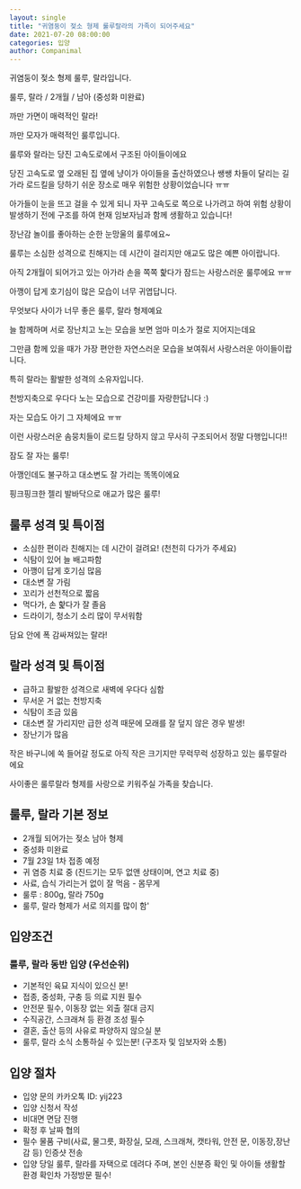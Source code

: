 ```yaml
---
layout: single
title: "귀염둥이 젖소 형제 룰루랄라의 가족이 되어주세요"
date: 2021-07-20 08:00:00
categories: 입양
author: Companimal
---
```


귀염둥이 젖소 형제 룰루, 랄라입니다.

룰루, 랄라 / 2개월 / 남아 (중성화 미완료)

까만 가면이 매력적인 랄라!

까만 모자가 매력적인 룰루입니다.

룰루와 랄라는 당진 고속도로에서 구조된 아이들이에요

당진 고속도로 옆 오래된 집 옆에 냥이가 아이들을 출산하였으나 쌩쌩 차들이 달리는 길가라 로드킬을 당하기 쉬운 장소로 매우 위험한 상황이었습니다 ㅠㅠ

아가들이 눈을 뜨고 걸을 수 있게 되니 자꾸 고속도로 쪽으로 나가려고 하여 위험 상황이 발생하기 전에 구조를 하여 현재 임보자님과 함께 생활하고 있습니다!

장난감 놀이를 좋아하는 순한 눈망울의 룰루에요~

룰루는 소심한 성격으로 친해지는 데 시간이 걸리지만 애교도 많은 예쁜 아이랍니다.

아직 2개월이 되어가고 있는 아가라 손을 쪽쪽 핥다가 잠드는 사랑스러운 룰루에요 ㅠㅠ

아깽이 답게 호기심이 많은 모습이 너무 귀엽답니다.

무엇보다 사이가 너무 좋은 룰루, 랄라 형제예요

늘 함께하며 서로 장난치고 노는 모습을 보면 엄마 미소가 절로 지어지는데요

그만큼 함께 있을 때가 가장 편안한 자연스러운 모습을 보여줘서 사랑스러운 아이들이랍니다.

특히 랄라는 활발한 성격의 소유자입니다.

천방지축으로 우다다 노는 모습으로 건강미를 자랑한답니다 :)

자는 모습도 아기 그 자체에요 ㅠㅠ

이런 사랑스러운 솜뭉치들이 로드킬 당하지 않고 무사히 구조되어서 정말 다행입니다!!

잠도 잘 자는 룰루!

아깽인데도 불구하고 대소변도 잘 가리는 똑똑이에요

핑크핑크한 젤리 발바닥으로 애교가 많은 룰루!

## 룰루 성격 및 특이점

- 소심한 편이라 친해지는 데 시간이 걸려요! (천천히 다가가 주세요)
- 식탐이 있어 늘 배고파함
- 아깽이 답게 호기심 많음
- 대소변 잘 가림
- 꼬리가 선천적으로 짧음
- 먹다가, 손 핥다가 잘 졸음
- 드라이기, 청소기 소리 많이 무서워함

담요 안에 폭 감싸져있는 랄라!

## 랄라 성격 및 특이점

- 급하고 활발한 성격으로 새벽에 우다다 심함
- 무서운 거 없는 천방지축
- 식탐이 조금 있음
- 대소변 잘 가리지만 급한 성격 때문에 모래를 잘 덮지 않은 경우 발생!
- 장난기가 많음

작은 바구니에 쏙 들어갈 정도로 아직 작은 크기지만 무럭무럭 성장하고 있는 룰루랄라에요

사이좋은 룰루랄라 형제를 사랑으로 키워주실 가족을 찾습니다.

## 룰루, 랄라 기본 정보

- 2개월 되어가는 젖소 남아 형제
- 중성화 미완료
- 7월 23일 1차 접종 예정
- 귀 염증 치료 중 (진드기는 모두 없앤 상태이며, 연고 치료 중)
- 사료, 습식 가리는거 없이 잘 먹음 - 몸무게
- 룰루 : 800g, 랄라 750g
- 룰루, 랄라 형제가 서로 의지를 많이 함'

## 입양조건

### 룰루, 랄라 동반 입양 (우선순위)

- 기본적인 육묘 지식이 있으신 분!
- 접종, 중성화, 구충 등 의료 지원 필수
- 안전문 필수, 이동장 없는 외출 절대 금지
- 수직공간, 스크래쳐 등 환경 조성 필수
- 결혼, 출산 등의 사유로 파양하지 않으실 분
- 룰루, 랄라 소식 소통하실 수 있는분! (구조자 및 임보자와 소통)

## 입양 절차

- 입양 문의 카카오톡 ID: yij223
- 입양 신청서 작성
- 비대면 면담 진행
- 확정 후 날짜 협의
- 필수 물품 구비(사료, 물그릇, 화장실, 모래, 스크래쳐, 캣타워, 안전 문, 이동장,장난감 등) 인증샷 전송
- 입양 당일 룰루, 랄라를 자택으로 데려다 주며, 본인 신분증 확인 및 아이들 생활할 환경 확인차 가정방문 필수!
